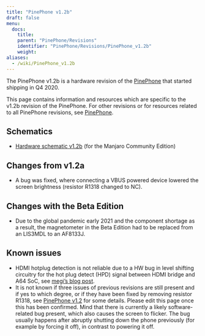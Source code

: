 ```yaml
---
title: "PinePhone v1.2b"
draft: false
menu:
  docs:
    title:
    parent: "PinePhone/Revisions"
    identifier: "PinePhone/Revisions/PinePhone_v1.2b"
    weight:
aliases:
  - /wiki/PinePhone_v1.2b
---
```


The PinePhone v1.2b is a hardware revision of the [PinePhone](/documentation/PinePhone) that started shipping in Q4 2020.

This page contains information and resources which are specific to the v1.2b revision of the PinePhone. For other revisions or for resources related to all PinePhone revisions, see [PinePhone](/documentation/PinePhone/Revisions/).

## Schematics

* [Hardware schematic v1.2b](https://files.pine64.org/doc/PinePhone/PinePhone%20v1.2b%20Released%20Schematic.pdf) (for the Manjaro Community Edition)

## Changes from v1.2a

* A bug was fixed, where connecting a VBUS powered device lowered the screen brightness (resistor R1318 changed to NC).

## Changes with the Beta Edition

* Due to the global pandemic early 2021 and the component shortage as a result, the magnetometer in the Beta Edition had to be replaced from an LIS3MDL to an AF8133J.

## Known issues

* HDMI hotplug detection is not reliable due to a HW bug in level shifting circuitry for the hot plug detect (HPD) signal between HDMI bridge and A64 SoC, see [megi’s blog post](https://xnux.eu/log/#045).
* It is not known if three issues of previous revisions are still present and if yes to which degree, or if they have been fixed by removing resistor R1318, see [PinePhone v1.2](/documentation/PinePhone/Revisions/PinePhone_v1.2#backlight) for some details. Please edit this page once this has been confirmed. Mind that there is currently a likely software-related bug present, which also causes the screen to flicker. The bug usually happens after abruptly shutting down the phone previously (for example by forcing it off), in contrast to powering it off.
